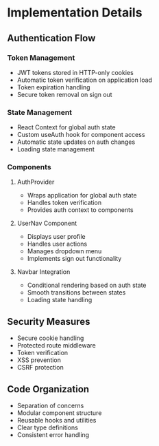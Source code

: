 # Implementation Details

## Authentication Flow

### Token Management
- JWT tokens stored in HTTP-only cookies
- Automatic token verification on application load
- Token expiration handling
- Secure token removal on sign out

### State Management
- React Context for global auth state
- Custom useAuth hook for component access
- Automatic state updates on auth changes
- Loading state management

### Components
1. AuthProvider
   - Wraps application for global auth state
   - Handles token verification
   - Provides auth context to components

2. UserNav Component
   - Displays user profile
   - Handles user actions
   - Manages dropdown menu
   - Implements sign out functionality

3. Navbar Integration
   - Conditional rendering based on auth state
   - Smooth transitions between states
   - Loading state handling

## Security Measures
- Secure cookie handling
- Protected route middleware
- Token verification
- XSS prevention
- CSRF protection

## Code Organization
- Separation of concerns
- Modular component structure
- Reusable hooks and utilities
- Clear type definitions
- Consistent error handling